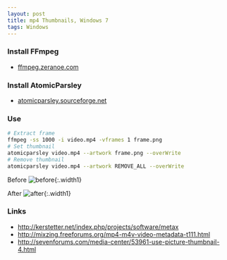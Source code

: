 ```yaml
---
layout: post
title: mp4 Thumbnails, Windows 7
tags: Windows
---
```


### Install FFmpeg
* [ffmpeg.zeranoe.com](http://ffmpeg.zeranoe.com)

### Install AtomicParsley
* [atomicparsley.sourceforge.net](http://atomicparsley.sourceforge.net)

### Use

~~~ bash
# Extract frame
ffmpeg -ss 1000 -i video.mp4 -vframes 1 frame.png
# Set thumbnail
atomicparsley video.mp4 --artwork frame.png --overWrite
# Remove thumbnail
atomicparsley video.mp4 --artwork REMOVE_ALL --overWrite
~~~

Before
![before](/img/2012/mp4-thumbnails-windows-7-1.png){:.width1}

After
![after](/img/2012/mp4-thumbnails-windows-7-2.png){:.width1}

### Links
* <http://kerstetter.net/index.php/projects/software/metax>
* <http://mixzing.freeforums.org/mp4-m4v-video-metadata-t111.html>
* <http://sevenforums.com/media-center/53961-use-picture-thumbnail-4.html>
